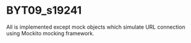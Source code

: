 # BYT09_s19241 
All is implemented except mock objects which simulate URL connection using Mockito mocking framework.
